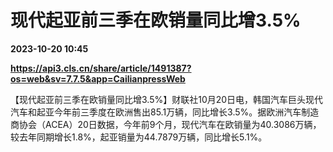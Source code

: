 # 现代起亚前三季在欧销量同比增3.5%

**2023-10-20 10:45**

**https://api3.cls.cn/share/article/1491387?os=web&sv=7.7.5&app=CailianpressWeb**

【现代起亚前三季在欧销量同比增3.5%】财联社10月20日电，韩国汽车巨头现代汽车和起亚今年前三季度在欧洲售出85.1万辆，同比增长3.5%。据欧洲汽车制造商协会（ACEA）20日数据，今年前9个月，现代汽车在欧销量为40.3086万辆，较去年同期增长1.8%，起亚销量为44.7879万辆，同比增长5.1%。